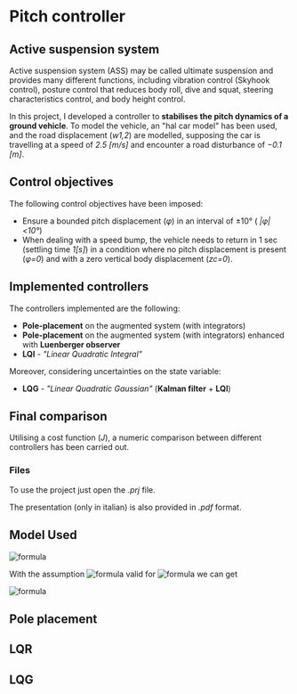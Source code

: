 # Pitch controller

## Active suspension system
Active suspension system (ASS) may be called ultimate suspension and provides many different functions, including vibration control (Skyhook control), posture control that reduces body roll, dive and squat, steering characteristics control, and body height control.

In this project, I developed a controller to **stabilises the pitch dynamics of a ground vehicle**.
To model the vehicle, an "hal car model" has been used, and the road displacement (*w1,2*) are modelled, supposing the car is travelling at a speed of *2.5 [m/s]* and encounter a road disturbance of *−0.1 [m]*.

## Control objectives
The following control objectives have been imposed:
- Ensure a bounded pitch displacement (*φ*) in an interval of ±10° ( *|φ|<10°*)
- When dealing with a speed bump, the vehicle needs to return in 1 sec (settling time *1[s]*) in a condition where no pitch displacement is present (*φ=0*) and with a zero vertical body displacement (*zc=0*).

## Implemented controllers
The controllers implemented are the following:
- **Pole-placement** on the augmented system (with integrators)
- **Pole-placement** on the augmented system (with integrators) enhanced with **Luenberger observer**
- **LQI** - *"Linear Quadratic Integral"*

Moreover, considering uncertainties on the state variable:

- **LQG** - *"Linear Quadratic Gaussian"* (**Kalman filter** + **LQI**)

## Final comparison
Utilising a cost function (*J*), a numeric comparison between different controllers has been carried out.

### Files
To use the project just open the *.prj* file. 

The presentation (only in italian) is also provided in *.pdf* format.

## Model Used
<img alt="formula" src="https://render.githubusercontent.com/render/math?math=\begin{equation}%20\begin{array}{l}%20m_{1%20f}%20\ddot{z_{1%20f}}-k_{f}\left(z_{2%20f}-z_{1%20f}\right)-c_{f}\left(\dot{z_{2%20f}}-\dot{z_{1%20f}}\right)-F_{1}%2Bk_{t%20f}\left(z_{1%20f}-q_{f}\right)=0%20\\%20m_{1%20r}%20\ddot{z_{1%20r}}-k_{r}\left(z_{2%20r}-z_{1%20r}\right)-c_{r}\left(\dot{z_{2%20r}}-\dot{z_{1%20r}}\right)-F_{2}%2Bk_{t%20r}\left(z_{1%20r}-q_{r}\right)=0%20\\%20m_{2}%20\ddot{z_{c}}%2Bk_{f}\left(z_{2%20f}-z_{1%20f}\right)%2Bc_{f}\left(%20\dot{z_{2%20f}}-\dot{z_{1%20f}}\right)%2BF_{1}%2Bk_{r}\left(z_{2%20r}-z_{1%20r}\right)%2Bc_{r}\left(z_{2}-z_{v}\right)%2BF_{2}=0%20\\%20J\ddot{\varphi}%2B%20b%20\left[%20k_{r}\left(z_{2%20r}-z_{1%20r}\right)%2Bc_{r}\left(\dot{z_{2%20r}}-\dot{z_{1%20r}}\right)%2BF_{2}\right]-d%20\left[%20k_{f}\left(z_{2%20f}-z_{1%20f}\right)%2Bc_{f}\left(z_{2%20f}-z_{1%20f}\right)%2BF_{1}\right]=0%20\end{array}%20\label{eqn:Equazioni%20dinamiche%20del%20veicolo}%20\end{equation}" />

With the assumption
<img alt="formula" src="https://render.githubusercontent.com/render/math?math=tg%20\varphi%20\approx%20\varphi" />
valid for
<img alt="formula" src="https://render.githubusercontent.com/render/math?math=|\varphi|%20<%2010{\deg}" />
we can get

<img alt="formula" src="https://render.githubusercontent.com/render/math?math=\begin{equation}%20\label{eqn:%20StateSpace}%20\begin{array}{l}%20\dot{x}=Ax%2BBu%2BLw%20\\%20y=Cx%2BDu\\%20x%20\in%20\mathbb{R}^{(8\times1)}\%20,\%20u%20\in%20\mathbb{R}^{(2\times1)}%20\\%20w%20\in%20\mathbb{R}^{(2\times1)}\%20,\%20y%20\in%20\mathbb{R}^{(4\times1)}%20\end{array}%20\end{equation}" />

## Pole placement

## LQR

## LQG



